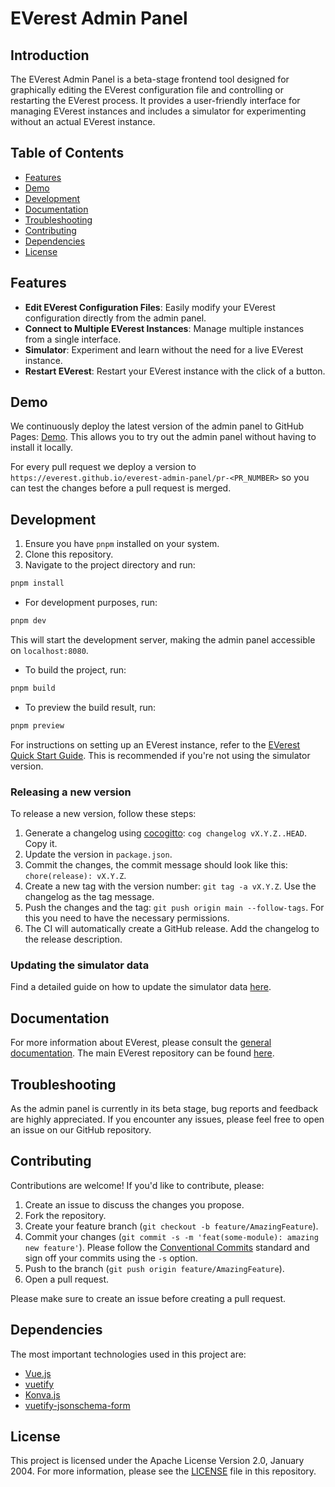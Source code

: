 # EVerest Admin Panel

## Introduction

The EVerest Admin Panel is a beta-stage frontend tool designed for graphically
editing the EVerest configuration file and controlling or restarting the
EVerest process.
It provides a user-friendly interface for managing EVerest instances and
includes a simulator for experimenting without an actual EVerest instance.

## Table of Contents

- [Features](#features)
- [Demo](#demo)
- [Development](#development)
- [Documentation](#documentation)
- [Troubleshooting](#troubleshooting)
- [Contributing](#contributing)
- [Dependencies](#dependencies)
- [License](#license)

## Features

- **Edit EVerest Configuration Files**: Easily modify your EVerest
  configuration directly from the admin panel.
- **Connect to Multiple EVerest Instances**: Manage multiple instances from a
  single interface.
- **Simulator**: Experiment and learn without the need for a live EVerest
  instance.
- **Restart EVerest**: Restart your EVerest instance with the click of a
  button.

## Demo

We continuously deploy the latest version of the admin panel to
GitHub Pages: [Demo](https://everest.github.io/everest-admin-panel/main).
This allows you to try out the admin panel without having to install it
locally.

For every pull request we deploy a version to
`https://everest.github.io/everest-admin-panel/pr-<PR_NUMBER>` so you can test
the changes before a pull request is merged.

## Development

1. Ensure you have `pnpm` installed on your system.
2. Clone this repository.
3. Navigate to the project directory and run:

```bash
pnpm install
```

- For development purposes, run:

```bash
pnpm dev
```

This will start the development server, making the admin panel accessible on
`localhost:8080`.

- To build the project, run:

```bash
pnpm build
```

- To preview the build result, run:

```bash
pnpm preview
```

For instructions on setting up an EVerest instance, refer to the
[EVerest Quick Start Guide](https://everest.github.io/nightly/general/03_quick_start_guide.html).
This is recommended if you're not using the simulator version.

### Releasing a new version

To release a new version, follow these steps:
1. Generate a changelog using [cocogitto](https://github.com/cocogitto/cocogitto): `cog changelog vX.Y.Z..HEAD`. Copy it.
2. Update the version in `package.json`.
3. Commit the changes, the commit message should look like this: `chore(release): vX.Y.Z`.
4. Create a new tag with the version number: `git tag -a vX.Y.Z`. Use the changelog as the tag message.
5. Push the changes and the tag: `git push origin main --follow-tags`. For this you need to have the necessary permissions.
6. The CI will automatically create a GitHub release. Add the changelog to the release description.

### Updating the simulator data

Find a detailed guide on how to update the simulator data [here](src/modules/evbc/simulator-sample-data/README.md).

## Documentation

For more information about EVerest, please consult the
[general documentation](https://everest.github.io/nightly/).
The main EVerest repository can be found
[here](https://github.com/EVerest/everest).

## Troubleshooting

As the admin panel is currently in its beta stage, bug reports and feedback
are highly appreciated. If you encounter any issues, please feel free to open
an issue on our GitHub repository.

## Contributing

Contributions are welcome! If you'd like to contribute, please:

1. Create an issue to discuss the changes you propose.
2. Fork the repository.
3. Create your feature branch (`git checkout -b feature/AmazingFeature`).
4. Commit your changes (`git commit -s -m 'feat(some-module): amazing new
   feature'`). Please follow the
   [Conventional Commits](https://www.conventionalcommits.org/en/v1.0.0/)
   standard and sign off your commits using the `-s` option.
5. Push to the branch (`git push origin feature/AmazingFeature`).
6. Open a pull request.

Please make sure to create an issue before creating a pull request.

## Dependencies
The most important technologies used in this project are:

- [Vue.js](https://vuejs.org/)
- [vuetify](https://vuetifyjs.com/)
- [Konva.js](https://konvajs.org)
- [vuetify-jsonschema-form](https://github.com/koumoul-dev/vuetify-jsonschema-form)

## License

This project is licensed under the Apache License Version 2.0, January 2004.
For more information, please see the
[LICENSE](https://github.com/EVerest/everest-admin-panel/blob/main/LICENSE)
file in this repository.
